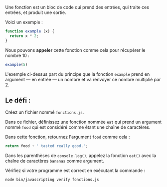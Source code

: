 Une fonction est un bloc de code qui prend des entrées, qui traite ces entrées, et produit une sortie.

Voici un exemple :

```js
function example (x) {
  return x * 2;
}
```

Nous pouvons **appeler** cette fonction comme cela pour récupérer le nombre 10 :

```js
example(5)
```

L'exemple ci-dessus part du principe que la fonction `example` prend en argument — en entrée — un nombre et va renvoyer ce nombre multiplié par 2.

## Le défi :

Créez un fichier nommé `fonctions.js`.

Dans ce fichier, définissez une fonction nommée `eat` qui prend un argument nommé `food` qui est considéré comme étant une chaîne de caractères.

Dans cette fonction, retournez l'argument `food` comme cela :

```js
return food + ' tasted really good.';
```

Dans les parenthèses de `console.log()`, appelez la fonction `eat()` avec la chaîne de caractères `bananas` comme argument.

Vérifiez si votre programme est correct en exécutant la commande :

```bash
node bin/javascripting verify fonctions.js
```
